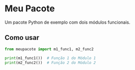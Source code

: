 # Meu Pacote

Um pacote Python de exemplo com dois módulos funcionais.

## Como usar

```python
from meupacote import m1_func1, m2_func2

print(m1_func1())  # Função 1 do Módulo 1
print(m2_func2())  # Função 2 do Módulo 2